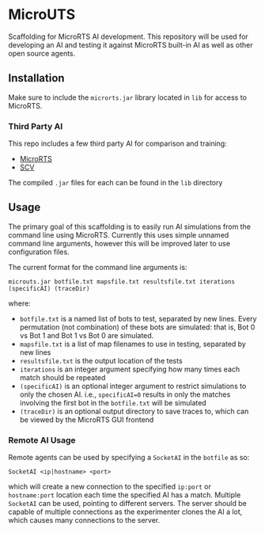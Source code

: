 # MicroUTS

Scaffolding for MicroRTS AI development. This repository will be used for developing an AI and testing it against MicroRTS built-in AI as well as other open source agents.

## Installation

Make sure to include the `microrts.jar` library located in `lib` for access to MicroRTS.

### Third Party AI

This repo includes a few third party AI for comparison and training:

- [MicroRTS](https://github.com/nbarriga/microRTSbot)
- [SCV](https://github.com/rubensolv/SCV)

The compiled `.jar` files for each can be found in the `lib` directory

## Usage

The primary goal of this scaffolding is to easily run AI simulations from the command line using MicroRTS. Currently this uses simple unnamed command line arguments, however this will be improved later to use configuration files.

The current format for the command line arguments is:

`microuts.jar botfile.txt mapsfile.txt resultsfile.txt iterations (specificAI) (traceDir)`

where:

- `botfile.txt` is a named list of bots to test, separated by new lines. Every permutation (not combination) of these bots are simulated: that is, Bot 0 vs Bot 1 and Bot 1 vs Bot 0 are simulated.
- `mapsfile.txt` is a list of map filenames to use in testing, separated by new lines
- `resultsfile.txt` is the output location of the tests
- `iterations` is an integer argument specifying how many times each match should be repeated
- `(specificAI)` is an optional integer argument to restrict simulations to only the chosen AI. i.e., `specificAI=0` results in only the matches involving the first bot in the `botfile.txt` will be simulated
- `(traceDir)` is an optional output directory to save traces to, which can be viewed by the MicroRTS GUI frontend

### Remote AI Usage

Remote agents can be used by specifying a `SocketAI` in the `botfile` as so:

`SocketAI <ip|hostname> <port>`

which will create a new connection to the specified `ip:port` or `hostname:port` location each time the specified AI has a match. Multiple `SocketAI` can be used, pointing to different servers. The server should be capable of multiple connections as the experimenter clones the AI a lot, which causes many connections to the server.